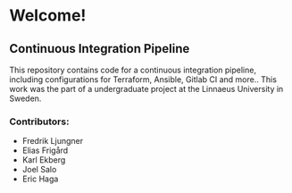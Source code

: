 # Welcome!

## Continuous Integration Pipeline

This repository contains code for a continuous integration pipeline, including configurations for Terraform, Ansible, Gitlab CI and more.. This work was the part of a undergraduate project at the Linnaeus University in Sweden.

### Contributors:
- Fredrik Ljungner
- Elias Frigård
- Karl Ekberg
- Joel Salo
- Eric Haga
